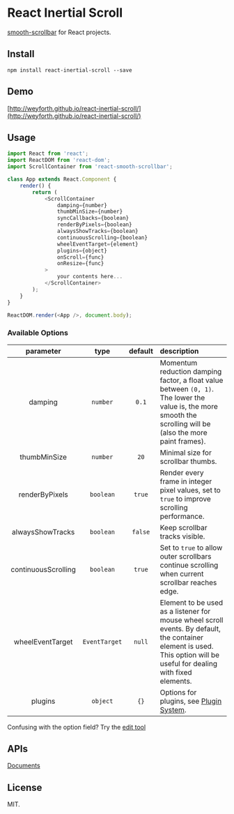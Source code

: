 # React Inertial Scroll

[smooth-scrollbar](https://github.com/idiotWu/smooth-scrollbar) for React projects.

## Install

```
npm install react-inertial-scroll --save
```

## Demo

[http://weyforth.github.io/react-inertial-scroll/](http://weyforth.github.io/react-inertial-scroll/)

## Usage

```js
import React from 'react';
import ReactDOM from 'react-dom';
import ScrollContainer from 'react-smooth-scrollbar';

class App extends React.Component {
    render() {
        return (
            <ScrollContainer
                damping={number}
                thumbMinSize={number}
                syncCallbacks={boolean}
                renderByPixels={boolean}
                alwaysShowTracks={boolean}
                continuousScrolling={boolean}
                wheelEventTarget={element}
                plugins={object}
                onScroll={func}
                onResize={func}
            >
                your contents here...
            </ScrollContainer>
        );
    }
}

ReactDOM.render(<App />, document.body);
```

### Available Options

| parameter | type | default | description |
| :--------: | :--: | :-----: | :---------- |
| damping | `number` | `0.1` | Momentum reduction damping factor, a float value between `(0, 1)`. The lower the value is, the more smooth the scrolling will be (also the more paint frames). |
| thumbMinSize | `number` | `20` | Minimal size for scrollbar thumbs. |
| renderByPixels | `boolean` | `true` | Render every frame in integer pixel values, set to `true` to improve scrolling performance. |
| alwaysShowTracks | `boolean` | `false` | Keep scrollbar tracks visible. |
| continuousScrolling | `boolean` | `true` | Set to `true` to allow outer scrollbars continue scrolling when current scrollbar reaches edge. |
| wheelEventTarget | `EventTarget` | `null` | Element to be used as a listener for mouse wheel scroll events. By default, the container element is used. This option will be useful for dealing with fixed elements.  |
| plugins | `object` | `{}` | Options for plugins, see [Plugin System](https://github.com/idiotWu/smooth-scrollbar/blob/master/docs/plugin.md). |


Confusing with the option field? Try the [edit tool](http://idiotwu.github.io/smooth-scrollbar/)

## APIs

[Documents](https://github.com/idiotWu/smooth-scrollbar/tree/develop/docs)

## License

MIT.
